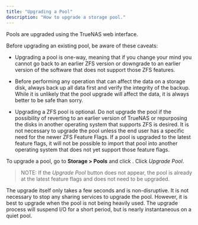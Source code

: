 ```yaml
---
title: "Upgrading a Pool"
description: "How to upgrade a storage pool."
---
```


Pools are upgraded using the TrueNAS web interface.

Before upgrading an existing pool, be aware of these caveats:

- Upgrading a pool is one-way, meaning that if you change your mind
  you cannot go back to an earlier ZFS version or downgrade to an earlier
  version of the software that does not support those ZFS features.

- Before performing any operation that can affect the data on a storage disk,
  always back up all data first and verify the integrity of the backup. While
  it is unlikely that the pool upgrade will affect the data, it is always
  better to be safe than sorry.

- Upgrading a ZFS pool is optional. Do not upgrade the pool if the
  possibility of reverting to an earlier version of TrueNAS or repurposing
  the disks in another operating system that supports ZFS is desired. It is not
  necessary to upgrade the pool unless the end user has a specific need for the
  newer ZFS Feature Flags. If a pool is upgraded to the latest feature flags,
  it will not be possible to import that pool into another operating system
  that does not yet support those feature flags.

To upgrade a pool, go to **Storage > Pools** and click <i class="fas fa-cog"></i>.
Click *Upgrade Pool*.
> NOTE: If the *Upgrade Pool* button does not appear, the pool is already at the
> latest feature flags and does not need to be upgraded.

The upgrade itself only takes a few seconds and is non-disruptive. It is not
necessary to stop any sharing services to upgrade the pool. However, it is best
to upgrade when the pool is not being heavily used. The upgrade process will
suspend I/O for a short period, but is nearly instantaneous on a quiet pool.
